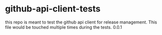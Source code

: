 # github-api-client-tests

this repo is meant to test the github api client for release management. This file would be touched multiple times during the tests.
0.0.1
